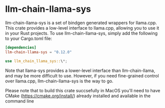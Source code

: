 # llm-chain-llama-sys

llm-chain-llama-sys is a set of bindgen generated wrappers for llama.cpp. This crate provides a low-level interface to llama.cpp, allowing you to use it in your Rust projects. To use llm-chain-llama-sys, simply add the following to your Cargo.toml file:

```toml
[dependencies]
llm-chain-llama-sys = "0.12.0"
```

```rust
use llm_chain_llama_sys::\*;
```

Note that llama-sys provides a lower-level interface than llm-chain-llama, and may be more difficult to use. However, if you need fine-grained control over llama.cpp, llm-chain-llama-sys is the way to go.

Please note that to build this crate succsefully in MacOS you'll need to have CMake (https://cmake.org/install/) already installed and available in the command line

